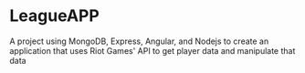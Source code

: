 # LeagueAPP
A project using MongoDB, Express, Angular, and Nodejs to create an application that uses Riot Games' API to get player data and manipulate that data
